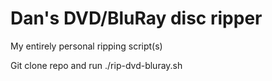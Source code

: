# Dan's DVD/BluRay disc ripper

My entirely personal ripping script(s)

Git clone repo and run ./rip-dvd-bluray.sh

